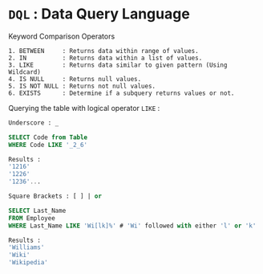 # `DQL` : Data Query Language

Keyword Comparison Operators 
```
1. BETWEEN     : Returns data within range of values.
2. IN          : Returns data within a list of values.
3. LIKE        : Returns data similar to given pattern (Using Wildcard)
4. IS NULL     : Returns null values.
5. IS NOT NULL : Returns not null values.
6. EXISTS      : Determine if a subquery returns values or not.
```
Querying the table with logical operator `LIKE` :
```sql
Underscore : _

SELECT Code from Table
WHERE Code LIKE '_2_6'

Results :
'1216'
'1226'
'1236'...
```

```sql
Square Brackets : [ ] | or

SELECT Last_Name 
FROM Employee
WHERE Last_Name LIKE 'Wi[lk]%' # 'Wi' followed with either 'l' or 'k'

Results :
'Williams'
'Wiki'
'Wikipedia'
```


